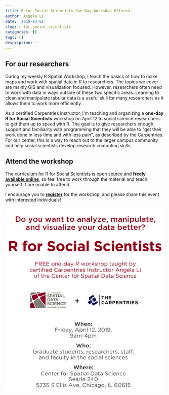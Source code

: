 ```yaml
---
title: R for Social Scientists One-Day Workshop Offered
author: Angela Li
date: '2019-03-01'
slug: r-for-social-scientists
categories: []
tags: []
description: ''
---
```


## For our researchers

During my weekly R Spatial Workshop, I teach the basics of how to make maps and work with spatial data in R to researchers. The topics we cover are mainly GIS and visualization focused. However, researchers often need to work with data in ways outside of these two specific areas. Learning to clean and manipulate tabular data is a useful skill for many researchers as it allows them to work more efficiently.

As a certified Carpentries instructor, I'm teaching and organizing a **one-day R for Social Scientists** workshop on April 12 to social science researchers to get them up to speed with R. The goal is to give researchers enough support and familiarity with programming that they will be able to "get their work done in less time and with less pain", as described by the Carpentries. For our center, this is a way to reach out to the larger campus community and help social scientists develop research computing skills. 

## Attend the workshop

The curriculum for R for Social Scientists is open source and [**freely available online**](https://datacarpentry.org/r-socialsci/), so feel free to work through the material and teach yourself if are unable to attend.

I encourage you to [**register**](https://angela-li.github.io/2019-04-12-chicago/) for the workshop, and please share this event with interested individuals! 

<img src="/post/2019-03-01-r-for-social-scientists_files/workshop-flyer.png" alt="R for Social Scientists Workshop Flyer" width="600px" class="center"/>
